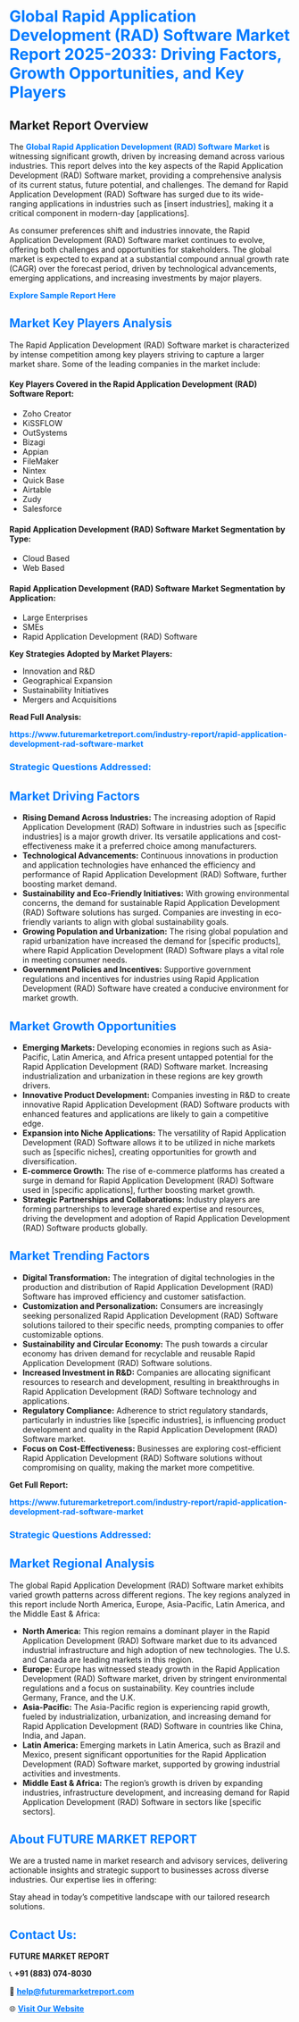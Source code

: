 <h1 style="color: #007BFF;">Global Rapid Application Development (RAD) Software Market Report 2025-2033: Driving Factors, Growth Opportunities, and Key Players</h1>

<section id="overview">
<h2>Market Report Overview</h2>
<p>The <a href="https://www.futuremarketreport.com/industry-report/rapid-application-development-rad-software-market" style="color: #007BFF; text-decoration: none;"><strong>Global Rapid Application Development (RAD) Software Market</strong></a> is witnessing significant growth, driven by increasing demand across various industries. This report delves into the key aspects of the Rapid Application Development (RAD) Software market, providing a comprehensive analysis of its current status, future potential, and challenges. The demand for Rapid Application Development (RAD) Software has surged due to its wide-ranging applications in industries such as [insert industries], making it a critical component in modern-day [applications].</p>
<p>As consumer preferences shift and industries innovate, the Rapid Application Development (RAD) Software market continues to evolve, offering both challenges and opportunities for stakeholders. The global market is expected to expand at a substantial compound annual growth rate (CAGR) over the forecast period, driven by technological advancements, emerging applications, and increasing investments by major players.</p>
</section>

<section id="overview">
<p><a href="https://www.futuremarketreport.com/request-sample/reportId=116283" style="color: #007BFF; text-decoration: none;"><strong>Explore Sample Report Here</strong></a></p>
</section>

<section id="key-players">
<h2 style="color: #007BFF;">Market Key Players Analysis</h2>
<p>The Rapid Application Development (RAD) Software market is characterized by intense competition among key players striving to capture a larger market share. Some of the leading companies in the market include:</p>
<h4>Key Players Covered in the Rapid Application Development (RAD) Software Report:</h4>
<ul><li>Zoho Creator</li><li>KiSSFLOW</li><li>OutSystems</li><li>Bizagi</li><li>Appian</li><li>FileMaker</li><li>Nintex</li><li>Quick Base</li><li>Airtable</li><li>Zudy</li><li>Salesforce</li></ul>
<h4>Rapid Application Development (RAD) Software Market Segmentation by Type:</h4>
<ul><li>Cloud Based</li><li>Web Based</li></ul>

<h4>Rapid Application Development (RAD) Software Market Segmentation by Application:</h4>
<ul><li>Large Enterprises</li><li>SMEs</li><li>Rapid Application Development (RAD) Software</li></ul>
<p><strong>Key Strategies Adopted by Market Players:</strong></p>
<ul>
<li>Innovation and R&D</li>
<li>Geographical Expansion</li>
<li>Sustainability Initiatives</li>
<li>Mergers and Acquisitions</li>
</ul>
</section>

<section>
<p><strong>Read Full Analysis: </strong></p><a href="https://www.futuremarketreport.com/industry-report/rapid-application-development-rad-software-market" style="color: #007BFF; text-decoration: none;"><strong>https://www.futuremarketreport.com/industry-report/rapid-application-development-rad-software-market</strong></a>
<h3 style="color: #007BFF;">Strategic Questions Addressed:</h3>
</section>

<section id="driving-factors">
<h2 style="color: #007BFF;">Market Driving Factors</h2>
<ul>
<li><strong>Rising Demand Across Industries:</strong> The increasing adoption of Rapid Application Development (RAD) Software in industries such as [specific industries] is a major growth driver. Its versatile applications and cost-effectiveness make it a preferred choice among manufacturers.</li>
<li><strong>Technological Advancements:</strong> Continuous innovations in production and application technologies have enhanced the efficiency and performance of Rapid Application Development (RAD) Software, further boosting market demand.</li>
<li><strong>Sustainability and Eco-Friendly Initiatives:</strong> With growing environmental concerns, the demand for sustainable Rapid Application Development (RAD) Software solutions has surged. Companies are investing in eco-friendly variants to align with global sustainability goals.</li>
<li><strong>Growing Population and Urbanization:</strong> The rising global population and rapid urbanization have increased the demand for [specific products], where Rapid Application Development (RAD) Software plays a vital role in meeting consumer needs.</li>
<li><strong>Government Policies and Incentives:</strong> Supportive government regulations and incentives for industries using Rapid Application Development (RAD) Software have created a conducive environment for market growth.</li>
</ul>
</section>

<section id="growth-opportunities">
<h2 style="color: #007BFF;">Market Growth Opportunities</h2>
<ul>
<li><strong>Emerging Markets:</strong> Developing economies in regions such as Asia-Pacific, Latin America, and Africa present untapped potential for the Rapid Application Development (RAD) Software market. Increasing industrialization and urbanization in these regions are key growth drivers.</li>
<li><strong>Innovative Product Development:</strong> Companies investing in R&D to create innovative Rapid Application Development (RAD) Software products with enhanced features and applications are likely to gain a competitive edge.</li>
<li><strong>Expansion into Niche Applications:</strong> The versatility of Rapid Application Development (RAD) Software allows it to be utilized in niche markets such as [specific niches], creating opportunities for growth and diversification.</li>
<li><strong>E-commerce Growth:</strong> The rise of e-commerce platforms has created a surge in demand for Rapid Application Development (RAD) Software used in [specific applications], further boosting market growth.</li>
<li><strong>Strategic Partnerships and Collaborations:</strong> Industry players are forming partnerships to leverage shared expertise and resources, driving the development and adoption of Rapid Application Development (RAD) Software products globally.</li>
</ul>
</section>

<section id="trending-factors">
<h2 style="color: #007BFF;">Market Trending Factors</h2>
<ul>
<li><strong>Digital Transformation:</strong> The integration of digital technologies in the production and distribution of Rapid Application Development (RAD) Software has improved efficiency and customer satisfaction.</li>
<li><strong>Customization and Personalization:</strong> Consumers are increasingly seeking personalized Rapid Application Development (RAD) Software solutions tailored to their specific needs, prompting companies to offer customizable options.</li>
<li><strong>Sustainability and Circular Economy:</strong> The push towards a circular economy has driven demand for recyclable and reusable Rapid Application Development (RAD) Software solutions.</li>
<li><strong>Increased Investment in R&D:</strong> Companies are allocating significant resources to research and development, resulting in breakthroughs in Rapid Application Development (RAD) Software technology and applications.</li>
<li><strong>Regulatory Compliance:</strong> Adherence to strict regulatory standards, particularly in industries like [specific industries], is influencing product development and quality in the Rapid Application Development (RAD) Software market.</li>
<li><strong>Focus on Cost-Effectiveness:</strong> Businesses are exploring cost-efficient Rapid Application Development (RAD) Software solutions without compromising on quality, making the market more competitive.</li>
</ul>
</section>

<section>
<p><strong>Get Full Report: </strong></p><a href="https://www.futuremarketreport.com/industry-report/rapid-application-development-rad-software-market" style="color: #007BFF; text-decoration: none;"><strong>https://www.futuremarketreport.com/industry-report/rapid-application-development-rad-software-market</strong></a>
<h3 style="color: #007BFF;">Strategic Questions Addressed:</h3>
</section>


<section id="regional-analysis">
<h2 style="color: #007BFF;">Market Regional Analysis</h2>
<p>The global Rapid Application Development (RAD) Software market exhibits varied growth patterns across different regions. The key regions analyzed in this report include North America, Europe, Asia-Pacific, Latin America, and the Middle East & Africa:</p>
<ul>
<li><strong>North America:</strong> This region remains a dominant player in the Rapid Application Development (RAD) Software market due to its advanced industrial infrastructure and high adoption of new technologies. The U.S. and Canada are leading markets in this region.</li>
<li><strong>Europe:</strong> Europe has witnessed steady growth in the Rapid Application Development (RAD) Software market, driven by stringent environmental regulations and a focus on sustainability. Key countries include Germany, France, and the U.K.</li>
<li><strong>Asia-Pacific:</strong> The Asia-Pacific region is experiencing rapid growth, fueled by industrialization, urbanization, and increasing demand for Rapid Application Development (RAD) Software in countries like China, India, and Japan.</li>
<li><strong>Latin America:</strong> Emerging markets in Latin America, such as Brazil and Mexico, present significant opportunities for the Rapid Application Development (RAD) Software market, supported by growing industrial activities and investments.</li>
<li><strong>Middle East & Africa:</strong> The region’s growth is driven by expanding industries, infrastructure development, and increasing demand for Rapid Application Development (RAD) Software in sectors like [specific sectors].</li>
</ul>
</section>

<footer>
<h2 style="color: #007BFF;">About FUTURE MARKET REPORT</h2>
<p>We are a trusted name in market research and advisory services, delivering actionable insights and strategic support to businesses across diverse industries. Our expertise lies in offering:</p>

<p>Stay ahead in today’s competitive landscape with our tailored research solutions.</p>

<h2 style="color: #007BFF;">Contact Us:</h2>
<p><strong>FUTURE MARKET REPORT</strong></p>
<p>📞 <strong>+91 (883) 074-8030</strong></p>
<p>📧 <strong><a href="mailto:help@futuremarketreport.com" style="color: #007BFF;">help@futuremarketreport.com</a></strong></p>
<p>🌐 <strong><a href="https://www.futuremarketreport.com/" style="color: #007BFF;">Visit Our Website</a></strong></p>
</footer>